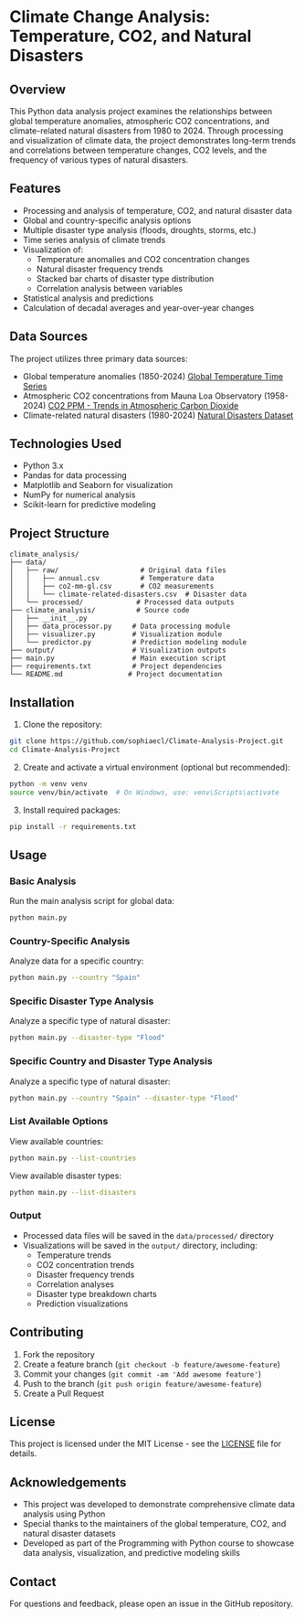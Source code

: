 # Climate Change Analysis: Temperature, CO2, and Natural Disasters

## Overview
This Python data analysis project examines the relationships between global temperature anomalies, atmospheric CO2 concentrations, and climate-related natural disasters from 1980 to 2024. Through processing and visualization of climate data, the project demonstrates long-term trends and correlations between temperature changes, CO2 levels, and the frequency of various types of natural disasters.

## Features
- Processing and analysis of temperature, CO2, and natural disaster data
- Global and country-specific analysis options
- Multiple disaster type analysis (floods, droughts, storms, etc.)
- Time series analysis of climate trends
- Visualization of:
  - Temperature anomalies and CO2 concentration changes
  - Natural disaster frequency trends
  - Stacked bar charts of disaster type distribution
  - Correlation analysis between variables
- Statistical analysis and predictions
- Calculation of decadal averages and year-over-year changes

## Data Sources
The project utilizes three primary data sources:
- Global temperature anomalies (1850-2024)
  [Global Temperature Time Series](https://github.com/datasets/global-temp)
- Atmospheric CO2 concentrations from Mauna Loa Observatory (1958-2024)
  [CO2 PPM - Trends in Atmospheric Carbon Dioxide](https://github.com/datasets/co2-ppm)
- Climate-related natural disasters (1980-2024)
  [Natural Disasters Dataset](https://climatedata.imf.org/datasets/b13b69ee0dde43a99c811f592af4e821/explore)

## Technologies Used
- Python 3.x
- Pandas for data processing
- Matplotlib and Seaborn for visualization
- NumPy for numerical analysis
- Scikit-learn for predictive modeling

## Project Structure
```
climate_analysis/
├── data/
│   ├── raw/                    # Original data files
│   │   ├── annual.csv          # Temperature data
│   │   ├── co2-mm-gl.csv       # CO2 measurements
│   │   └── climate-related-disasters.csv  # Disaster data
│   └── processed/             # Processed data outputs
├── climate_analysis/          # Source code
│   ├── __init__.py
│   ├── data_processor.py     # Data processing module
│   ├── visualizer.py         # Visualization module
│   └── predictor.py          # Prediction modeling module
├── output/                   # Visualization outputs
├── main.py                   # Main execution script
├── requirements.txt          # Project dependencies
└── README.md                # Project documentation
```

## Installation

1. Clone the repository:
```bash
git clone https://github.com/sophiaecl/Climate-Analysis-Project.git
cd Climate-Analysis-Project
```

2. Create and activate a virtual environment (optional but recommended):
```bash
python -m venv venv
source venv/bin/activate  # On Windows, use: venv\Scripts\activate
```

3. Install required packages:
```bash
pip install -r requirements.txt
```

## Usage

### Basic Analysis
Run the main analysis script for global data:
```bash
python main.py
```

### Country-Specific Analysis
Analyze data for a specific country:
```bash
python main.py --country "Spain"
```

### Specific Disaster Type Analysis
Analyze a specific type of natural disaster:
```bash
python main.py --disaster-type "Flood"
```

### Specific Country and Disaster Type Analysis
Analyze a specific type of natural disaster:
```bash
python main.py --country "Spain" --disaster-type "Flood"
```

### List Available Options
View available countries:
```bash
python main.py --list-countries
```

View available disaster types:
```bash
python main.py --list-disasters
```

### Output
- Processed data files will be saved in the `data/processed/` directory
- Visualizations will be saved in the `output/` directory, including:
  - Temperature trends
  - CO2 concentration trends
  - Disaster frequency trends
  - Correlation analyses
  - Disaster type breakdown charts
  - Prediction visualizations

## Contributing
1. Fork the repository
2. Create a feature branch (`git checkout -b feature/awesome-feature`)
3. Commit your changes (`git commit -am 'Add awesome feature'`)
4. Push to the branch (`git push origin feature/awesome-feature`)
5. Create a Pull Request

## License
This project is licensed under the MIT License - see the [LICENSE](LICENSE) file for details.

## Acknowledgements
- This project was developed to demonstrate comprehensive climate data analysis using Python
- Special thanks to the maintainers of the global temperature, CO2, and natural disaster datasets
- Developed as part of the Programming with Python course to showcase data analysis, visualization, and predictive modeling skills

## Contact
For questions and feedback, please open an issue in the GitHub repository.
